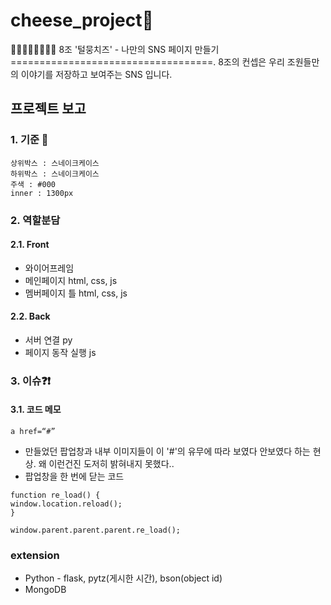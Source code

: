 # cheese_project🧀  
  
    
🐶🐱🐰🦊🐻🐻‍❄️🐯 8조 '털뭉치즈' - 나만의 SNS 페이지 만들기  
===================================. 
8조의 컨셉은 우리 조원들만의 이야기를 저장하고 보여주는 SNS 입니다.  
  
## 프로젝트 보고  

### 1. 기준 📂 
<pre><code>상위박스 : 스네이크케이스
하위박스 : 스네이크케이스  
주색 : #000
inner : 1300px
</code></pre>
  
### 2. 역할분담  
#### 2.1. Front  
* 와이어프레임  
* 메인페이지 html, css, js  
* 멤버페이지 틀 html, css, js  
#### 2.2. Back  
* 서버 연결 py  
* 페이지 동작 실행 js  
  
### 3. 이슈❓❗️
#### 3.1. 코드 메모
<pre><code>a href=“#”
</code></pre>
* 만들었던 팝업창과 내부 이미지들이 이 '#'의 유무에 따라 보였다 안보였다 하는 현상. 왜 이런건진 도저히 밝혀내지 못했다..
* 팝업창을 한 번에 닫는 코드 
<pre><code>function re_load() {
window.location.reload();
}  

window.parent.parent.parent.re_load();
</code></pre> 
  
    
      
### extension
* Python - flask, pytz(게시한 시간), bson(object id)
* MongoDB
